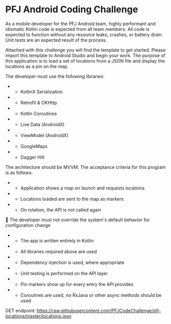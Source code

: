 # PFJ Android Coding Challenge

As a mobile developer for the PFJ Android team, highly performant and idiomatic Kotlin code is expected from all team members. All code is expected to function without any resource leaks, crashes, or battery drain. Unit tests are an expected result of the process.

Attached with this challenge you will find the template to get started. Please import this template to Android Studio and begin your work. The purpose of this application is to load a set of locations from a JSON file and display the locations as a pin on the map.

The developer must use the following libraries:

- -  KotlinX Serialization
- -  Retrofit &amp; OKHttp
- -  Kotlin Coroutines
- -  Live Data (AndroidX)
- -  ViewModel (AndroidX)
- -  GoogleMaps
- -  Dagger Hilt

The architecture should be MVVM.
 The acceptance criteria for this program is as follows:

- -  Application shows a map on launch and requests locations
- -  Locations loaded are sent to the map as markers
- -  On rotation, the API is not called again

 The developer must not override the system&#39;s default behavior for configuration change

- -  The app is written entirely in Kotlin
- -  All libraries required above are used
- -  Dependency injection is used, where appropriate
- -  Unit testing is performed on the API layer
- -  Pin markers show up for every entry the API provides
- -  Coroutines are used, no RxJava or other async methods should be used

GET endpoint: https://raw.githubusercontent.com/PFJCodeChallenge/pfj-locations/master/locations.json

